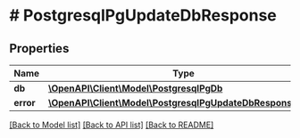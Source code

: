 # # PostgresqlPgUpdateDbResponse

## Properties

Name | Type | Description | Notes
------------ | ------------- | ------------- | -------------
**db** | [**\OpenAPI\Client\Model\PostgresqlPgDb**](PostgresqlPgDb.md) |  | [optional]
**error** | [**\OpenAPI\Client\Model\PostgresqlPgUpdateDbResponseError**](PostgresqlPgUpdateDbResponseError.md) |  | [optional]

[[Back to Model list]](../../README.md#models) [[Back to API list]](../../README.md#endpoints) [[Back to README]](../../README.md)
